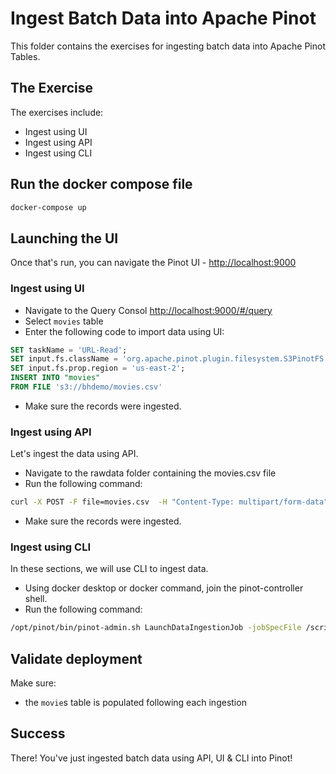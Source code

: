 # Ingest Batch Data into Apache Pinot

This folder contains the exercises for ingesting batch data into Apache Pinot Tables.

## The Exercise

The exercises include:

- Ingest using UI
- Ingest using API
- Ingest using CLI

## Run the docker compose file

```bash
docker-compose up
```

## Launching the UI

Once that's run, you can navigate the Pinot UI - [http://localhost:9000](http://localhost:9000)

### Ingest using UI

- Navigate to the Query Consol [http://localhost:9000/#/query](http://localhost:9000/#/query)
- Select `movies` table
- Enter the following code to import data using UI:

```sql
SET taskName = 'URL-Read';
SET input.fs.className = 'org.apache.pinot.plugin.filesystem.S3PinotFS';
SET input.fs.prop.region = 'us-east-2';
INSERT INTO "movies"
FROM FILE 's3://bhdemo/movies.csv'
```

- Make sure the records were ingested.

### Ingest using API

Let's ingest the data using API.

- Navigate to the rawdata folder containing the movies.csv file
- Run the following command:

```sh
curl -X POST -F file=movies.csv  -H "Content-Type: multipart/form-data"  "http://localhost:9000/ingestFromFile?tableNameWithType=movies_OFFLINE&batchConfigMapStr=%7B%22inputFormat%22:%22csv%22,%22recordReader.prop.delimiter%22:%22,%22%7D"
```

- Make sure the records were ingested.

### Ingest using CLI

In these sections, we will use CLI to ingest data.

- Using docker desktop or docker command, join the pinot-controller shell.
- Run the following command:

```bash
/opt/pinot/bin/pinot-admin.sh LaunchDataIngestionJob -jobSpecFile /scripts/job-spec-json.yaml
```

## Validate deployment

Make sure:

- the `movie`s table is populated following each ingestion

## Success

There! 
You've just ingested batch data using API, UI & CLI into Pinot!
